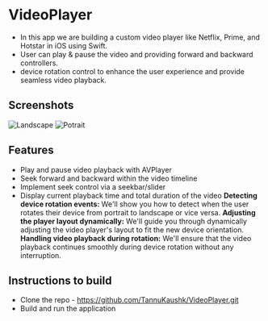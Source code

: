 # VideoPlayer
* In this app we are building a custom video player like Netflix, Prime, and Hotstar in iOS using Swift.
* User can play & pause the video and providing forward and backward controllers. 
* device rotation control to enhance the user experience and provide seamless video playback.
## Screenshots
![Landscape](https://github.com/TannuKaushk/VideoPlayer/assets/68506215/b4b690a3-cae1-497f-91fd-dfe9279a8380)
![Potrait](https://github.com/TannuKaushk/VideoPlayer/assets/68506215/2a487f29-f683-4b24-a0ae-fb9d66c622c7)

## Features
* Play and pause video playback with AVPlayer
* Seek forward and backward within the video timeline
* Implement seek control via a seekbar/slider
* Display current playback time and total duration of the video
**Detecting device rotation events:** We'll show you how to detect when the user rotates their device from portrait to landscape or vice versa.
**Adjusting the player layout dynamically:** We'll guide you through dynamically adjusting the video player's layout to fit the new device orientation.
**Handling video playback during rotation:** We'll ensure that the video playback continues smoothly during device rotation without any interruption.

## Instructions to build
* Clone the repo - https://github.com/TannuKaushk/VideoPlayer.git
* Build and run the application
